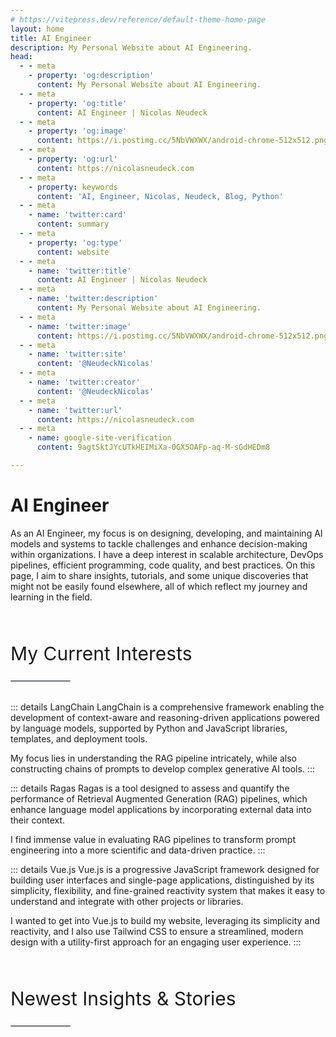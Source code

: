 ```yaml
---
# https://vitepress.dev/reference/default-theme-home-page
layout: home
title: AI Engineer
description: My Personal Website about AI Engineering.
head:
  - - meta
    - property: 'og:description'
      content: My Personal Website about AI Engineering.
  - - meta
    - property: 'og:title'
      content: AI Engineer | Nicolas Neudeck
  - - meta
    - property: 'og:image'
      content: https://i.postimg.cc/5NbVWXWX/android-chrome-512x512.png
  - - meta
    - property: 'og:url'
      content: https://nicolasneudeck.com
  - - meta
    - property: keywords
      content: 'AI, Engineer, Nicolas, Neudeck, Blog, Python'
  - - meta
    - name: 'twitter:card'
      content: summary
  - - meta
    - property: 'og:type'
      content: website
  - - meta
    - name: 'twitter:title'
      content: AI Engineer | Nicolas Neudeck
  - - meta
    - name: 'twitter:description'
      content: My Personal Website about AI Engineering.
  - - meta
    - name: 'twitter:image'
      content: https://i.postimg.cc/5NbVWXWX/android-chrome-512x512.png
  - - meta
    - name: 'twitter:site'
      content: '@NeudeckNicolas'
  - - meta
    - name: 'twitter:creator'
      content: '@NeudeckNicolas'
  - - meta
    - name: 'twitter:url'
      content: https://nicolasneudeck.com
  - - meta
    - name: google-site-verification
      content: 9agtSktJYcUTkHEIMiXa-0GX5OAFp-aq-M-sGdHEDm8

---
```

<script setup>
import BlogCard from '../components/BlogCard.vue'
import Hero from '../components/Hero.vue'
import blogEntries from '../data/blog_entries.json';
const latestBlogEntries = blogEntries.sort((a, b) => new Date(b.date) - new Date(a.date)).slice(0, 3);
const title = "AI Enginner"
const subtitle = "by Nicolas Neudeck"
const prettyDate = (date) => {
  const options = { year: 'numeric', month: 'long', day: 'numeric' };
  return new Date(date).toLocaleDateString('en-US', options);
};
</script>
# AI Engineer
<Hero :title="title" :subtitle="subtitle" style="margin-bottom: 3rem;"/>
As an AI Engineer, my focus is on designing, developing, and maintaining AI models and systems to tackle challenges and enhance decision-making within organizations. I have a deep interest in scalable architecture, DevOps pipelines, efficient programming, code quality, and best practices. On this page, I aim to share insights, tutorials, and some unique discoveries that might not be easily found elsewhere, all of which reflect my journey and learning in the field.
<h2 class="heading">My Current Interests</h2>
<hr class="hr-line">

::: details LangChain
LangChain is a comprehensive framework enabling the development of context-aware and reasoning-driven applications powered by language models, supported by Python and JavaScript libraries, templates, and deployment tools.

My focus lies in understanding the RAG pipeline intricately, while also constructing chains of prompts to develop complex generative AI tools.
:::

::: details Ragas
Ragas is a tool designed to assess and quantify the performance of Retrieval Augmented Generation (RAG) pipelines, which enhance language model applications by incorporating external data into their context.

I find immense value in evaluating RAG pipelines to transform prompt engineering into a more scientific and data-driven practice.
:::

::: details Vue.js
Vue.js is a progressive JavaScript framework designed for building user interfaces and single-page applications, distinguished by its simplicity, flexibility, and fine-grained reactivity system that makes it easy to understand and integrate with other projects or libraries.

I wanted to get into Vue.js to build my website, leveraging its simplicity and reactivity, and I also use Tailwind CSS to ensure a streamlined, modern design with a utility-first approach for an engaging user experience.
:::

<h2 class="heading">Newest Insights & Stories</h2>
<hr class="hr-line">
<div class="featured">
  <BlogCard v-for="blogentry in latestBlogEntries" :key="blogentry.id" :id="blogentry.id" :title="blogentry.title" :image="blogentry.image" :shortDescription="blogentry.shortDescription" :date="prettyDate(blogentry.date)" />
</div>


<style>
  .heading {
    margin-top: 4rem; 
    line-height: 2.25rem;
    font-size: 1.875rem !important;
    font-weight: 400 !important;
  }
  .hr-line {
    margin-top: 1rem;
    margin-bottom: 1rem; 
    margin-bottom: 2rem; 
    border-radius: 0.25rem; 
    border-width: 0; 
    width: 6rem; 
    height: 0.125rem; 
    background-color: #6B7280;
  }
  .featured {
    display: grid;
    grid-template-columns: repeat(2, minmax(0, 1fr)); 
    gap: 1rem;
    @media (min-width: 768px) { 
      grid-template-columns: repeat(3, minmax(0, 1fr)); 
    }
  }
</style>